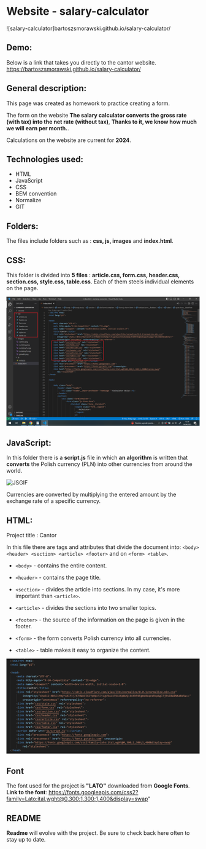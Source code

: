 # Website - salary-calculator

![salary-calculator]bartoszsmorawski.github.io/salary-calculator/

## Demo:
Below is a link that takes you directly to the cantor website.
https://bartoszsmorawski.github.io/salary-calculator/


##   General description:
This page was created as homework to practice creating a form.
  
The form on the website **The salary calculator converts the gross rate (with tax) into the net rate (without tax)**, **Thanks to it, we know how much we will earn per month.**.

Calculations on the website are current for **2024**.


##   Technologies used:

- HTML
- JavaScript
- CSS
- BEM convention
- Normalize
- GIT


## Folders:

  The files include folders such as : **css, js, images** and **index.html**.

## CSS:

This folder is divided into **5 files** : **article.css, form.css, header.css, section.css, style.css, table.css**. Each of them steels individual elements on the page.

![CSS](https://raw.githubusercontent.com/bartoszsmorawski/currency-converter/0e2f122b762dee6936cc625c7b7e674d12bf55b4/images/css%20screen.png)

## JavaScript:

In this folder there is a **script.js** file in which **an algorithm** is written that **converts** the Polish currency (PLN) into other currencies from around the world.

![JSGIF](https://media.giphy.com/media/v1.Y2lkPTc5MGI3NjExMjk5YzE4NzA5OGNiYjc2NzBjODZkMGI2NzllN2UwNmY1ZmMwODVjNyZjdD1n/Q2M2nOcIseC29wVuZB/giphy.gif)

Currencies are converted by multiplying the entered amount by the exchange rate of a specific currency.


## HTML:

Project title : Cantor

In this file there are tags and attributes that divide the document into:
`<body> <header> <section> <article> <footer>` and on `<form> <table>`.

- `<body>` - contains the entire content.

- `<header>` - contains the page title.

- `<section>` - divides the article into sections. In my case, it's more important than `<article>`.

- `<article>` - divides the sections into two smaller topics.

- `<footer>` - the source of the information on the page is given in the footer.

- `<form>` - the form converts Polish currency into all currencies.

- `<table>`  - table makes it easy to organize the content.

![JS](https://raw.githubusercontent.com/bartoszsmorawski/currency-converter/0e2f122b762dee6936cc625c7b7e674d12bf55b4/images/html%20screen.png)

## Font

The font used for the project is **"LATO"** downloaded from **Google Fonts**.
**Link to the font**: https://fonts.googleapis.com/css2?family=Lato:ital,wght@0,300;1,300;1,400&display=swap"

## README

**Readme** will evolve with the project. Be sure to check back here often to stay up to date.
